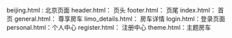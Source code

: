 beijing.html : 北京页面
header.html： 页头
footer.html： 页尾
index.html： 首页
general.html： 尊享房车
limo_details.html： 房车详情
login.html：登录页面
personal.html：个人中心
register.html： 注册中心
theme.html：主题房车
